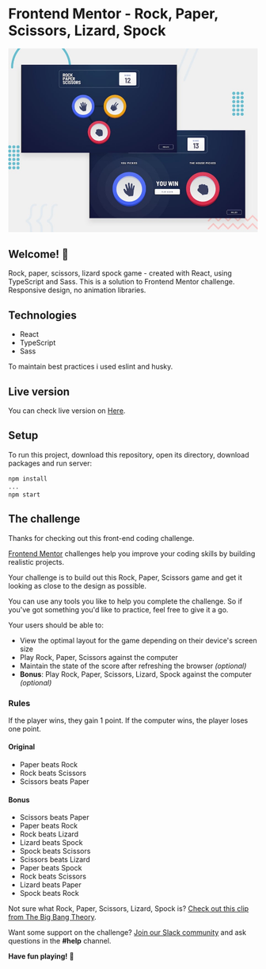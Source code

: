 # Frontend Mentor - Rock, Paper, Scissors, Lizard, Spock

![Design preview for the Rock, Paper, Scissors coding challenge](./design/desktop-preview.jpg)

## Welcome! 👋

Rock, paper, scissors, lizard spock game - created with React, using TypeScript and Sass. This is a solution to Frontend Mentor challenge. Responsive design, no animation libraries.

## Technologies

- React
- TypeScript
- Sass

To maintain best practices i used eslint and husky.

## Live version

You can check live version on [Here](https://rock-paper-scissors-lizard-spock-virid.vercel.app/).

## Setup

To run this project, download this repository, open its directory, download packages and run server:

```
npm install
...
npm start
```

## The challenge

Thanks for checking out this front-end coding challenge.

[Frontend Mentor](https://www.frontendmentor.io) challenges help you improve your coding skills by building realistic projects.

Your challenge is to build out this Rock, Paper, Scissors game and get it looking as close to the design as possible.

You can use any tools you like to help you complete the challenge. So if you've got something you'd like to practice, feel free to give it a go.

Your users should be able to:

- View the optimal layout for the game depending on their device's screen size
- Play Rock, Paper, Scissors against the computer
- Maintain the state of the score after refreshing the browser _(optional)_
- **Bonus**: Play Rock, Paper, Scissors, Lizard, Spock against the computer _(optional)_

### Rules

If the player wins, they gain 1 point. If the computer wins, the player loses one point.

#### Original

- Paper beats Rock
- Rock beats Scissors
- Scissors beats Paper

#### Bonus

- Scissors beats Paper
- Paper beats Rock
- Rock beats Lizard
- Lizard beats Spock
- Spock beats Scissors
- Scissors beats Lizard
- Paper beats Spock
- Rock beats Scissors
- Lizard beats Paper
- Spock beats Rock

Not sure what Rock, Paper, Scissors, Lizard, Spock is? [Check out this clip from The Big Bang Theory](https://www.youtube.com/watch?v=iSHPVCBsnLw).

Want some support on the challenge? [Join our Slack community](https://www.frontendmentor.io/slack) and ask questions in the **#help** channel.

**Have fun playing!** 🚀
